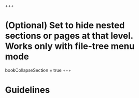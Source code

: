 +++
# (Optional) Set to hide nested sections or pages at that level. Works only with file-tree menu mode
bookCollapseSection = true
+++

# Guidelines